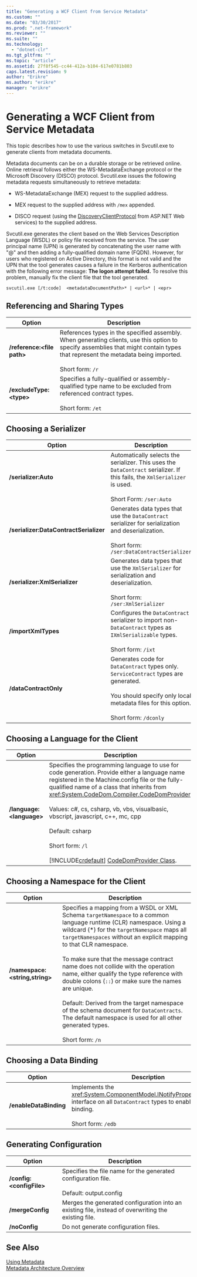 ```yaml
---
title: "Generating a WCF Client from Service Metadata"
ms.custom: ""
ms.date: "03/30/2017"
ms.prod: ".net-framework"
ms.reviewer: ""
ms.suite: ""
ms.technology: 
  - "dotnet-clr"
ms.tgt_pltfrm: ""
ms.topic: "article"
ms.assetid: 27f8f545-cc44-412a-b104-617e0781b803
caps.latest.revision: 9
author: "Erikre"
ms.author: "erikre"
manager: "erikre"
---
```

# Generating a WCF Client from Service Metadata
This topic describes how to use the various switches in Svcutil.exe to generate clients from metadata documents.  
  
 Metadata documents can be on a durable storage or be retrieved online. Online retrieval follows either the WS-MetadataExchange protocol or the Microsoft Discovery (DISCO) protocol. Svcutil.exe issues the following metadata requests simultaneously to retrieve metadata:  
  
-   WS-MetadataExchange (MEX) request to the supplied address.  
  
-   MEX request to the supplied address with `/mex` appended.  
  
-   DISCO request (using the [DiscoveryClientProtocol](http://go.microsoft.com/fwlink/?LinkId=94777) from ASP.NET Web services) to the supplied address.  
  
 Svcutil.exe generates the client based on the Web Services Description Language (WSDL) or policy file received from the service. The user principal name (UPN) is generated by concatenating the user name with "@" and then adding a fully-qualified domain name (FQDN). However, for users who registered on Active Directory, this format is not valid and the UPN that the tool generates causes a failure in the Kerberos authentication with the following error message: **The logon attempt failed.** To resolve this problem, manually fix the client file that the tool generated.  
  
```  
svcutil.exe [/t:code]  <metadataDocumentPath>* | <url>* | <epr>  
```  
  
## Referencing and Sharing Types  
  
|Option|Description|  
|------------|-----------------|  
|**/reference:\<file path>**|References types in the specified assembly. When generating clients, use this option to specify assemblies that might contain types that represent the metadata being imported.<br /><br /> Short form: `/r`|  
|**/excludeType:\<type>**|Specifies a fully-qualified or assembly-qualified type name to be excluded from referenced contract types.<br /><br /> Short form: `/et`|  
  
## Choosing a Serializer  
  
|Option|Description|  
|------------|-----------------|  
|**/serializer:Auto**|Automatically selects the serializer. This uses the `DataContract` serializer. If this fails, the `XmlSerializer` is used.<br /><br /> Short Form: `/ser:Auto`|  
|**/serializer:DataContractSerializer**|Generates data types that use the `DataContract` serializer for serialization and deserialization.<br /><br /> Short form: `/ser:DataContractSerializer`|  
|**/serializer:XmlSerializer**|Generates data types that use the `XmlSerializer` for serialization and deserialization.<br /><br /> Short form: `/ser:XmlSerializer`|  
|**/importXmlTypes**|Configures the `DataContract` serializer to import non-`DataContract` types as `IXmlSerializable` types.<br /><br /> Short form: `/ixt`|  
|**/dataContractOnly**|Generates code for `DataContract` types only. `ServiceContract` types are generated.<br /><br /> You should specify only local metadata files for this option.<br /><br /> Short form: `/dconly`|  
  
## Choosing a Language for the Client  
  
|Option|Description|  
|------------|-----------------|  
|**/language:\<language>**|Specifies the programming language to use for code generation. Provide either a language name registered in the Machine.config file or the fully-qualified name of a class that inherits from <xref:System.CodeDom.Compiler.CodeDomProvider>.<br /><br /> Values: c#, cs, csharp, vb, vbs, visualbasic, vbscript, javascript, c++, mc, cpp<br /><br /> Default: csharp<br /><br /> Short form: `/l`<br /><br /> [!INCLUDE[crdefault](../../../../includes/crdefault-md.md)] [CodeDomProvider Class](http://go.microsoft.com/fwlink/?LinkId=94778).|  
  
## Choosing a Namespace for the Client  
  
|Option|Description|  
|------------|-----------------|  
|**/namespace:\<string,string>**|Specifies a mapping from a WSDL or XML Schema `targetNamespace` to a common language runtime (CLR) namespace. Using a wildcard (*) for the `targetNamespace` maps all `targetNamespaces` without an explicit mapping to that CLR namespace.<br /><br /> To make sure that the message contract name does not collide with the operation name, either qualify the type reference with double colons (`::`) or make sure the names are unique.<br /><br /> Default: Derived from the target namespace of the schema document for `DataContracts`. The default namespace is used for all other generated types.<br /><br /> Short form: `/n`|  
  
## Choosing a Data Binding  
  
|Option|Description|  
|------------|-----------------|  
|**/enableDataBinding**|Implements the <xref:System.ComponentModel.INotifyPropertyChanged> interface on all `DataContract` types to enable data binding.<br /><br /> Short form: `/edb`|  
  
## Generating Configuration  
  
|Option|Description|  
|------------|-----------------|  
|**/config:\<configFile>**|Specifies the file name for the generated configuration file.<br /><br /> Default: output.config|  
|**/mergeConfig**|Merges the generated configuration into an existing file, instead of overwriting the existing file.|  
|**/noConfig**|Do not generate configuration files.|  
  
## See Also  
 [Using Metadata](../../../../docs/framework/wcf/feature-details/using-metadata.md)   
 [Metadata Architecture Overview](../../../../docs/framework/wcf/feature-details/metadata-architecture-overview.md)
